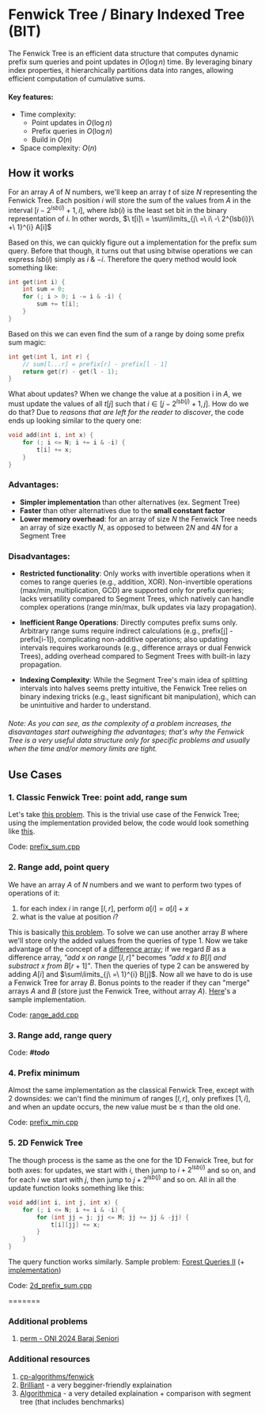 # Fenwick Tree / Binary Indexed Tree (BIT) 

The Fenwick Tree is an efficient data structure that computes dynamic prefix sum queries and point updates in $O(\log{n})$ time. By leveraging binary index properties, it hierarchically partitions data into ranges, allowing efficient computation of cumulative sums.

#### Key features:
* Time complexity:
    * Point updates in $O(\log{n})$
    * Prefix queries in $O(\log{n})$
    * Build in $O(n)$
* Space complexity: $O(n)$

## How it works
For an array $A$ of $N$ numbers, we'll keep an array $t$ of size $N$ representing the Fenwick Tree. Each position $i$ will store the sum of the values from $A$ in the interval $[i - 2^{lsb(i)} + 1, i]$, where $lsb(i)$ is the least set bit in the binary representation of $i$. In other words, $\ t[i]\ = \sum\limits_{j\ =\ i\ -\ 2^{lsb(i)}\ +\ 1}^{i} A[i]$


Based on this, we can quickly figure out a implementation for the prefix sum query. Before that though, it turns out that using bitwise operations we can express $lsb(i)$ simply as  $i$ & $-i$. Therefore the query method would look something like:

```cpp
int get(int i) {
    int sum = 0;
    for (; i > 0; i -= i & -i) {
        sum += t[i];
    }
}
```

Based on this we can even find the sum of a range by doing some prefix sum magic:

```cpp
int get(int l, int r) {
    // sum[l...r] = prefix[r] - prefix[l - 1]
    return get(r) - get(l - 1); 
}
```

What about updates? When we change the value at a position i in $A$, we must update the values of all $t[j]$ such that $i \in [j - 2^{lsb(j)} + 1, j]$. How do we do that? Due to _reasons that are left for the reader to discover_, the code ends up looking similar to the query one:

```cpp
void add(int i, int x) {
    for (; i <= N; i += i & -i) {
        t[i] += x;
    }
}
```

### Advantages:
* **Simpler implementation** than other alternatives (ex. Segment Tree)
* **Faster** than other alternatives due to the **small constant factor**
* **Lower memory overhead**: for an array of size $N$ the Fenwick Tree needs an array of size exactly $N$, as opposed to between $2N$ and $4N$ for a Segment Tree

### Disadvantages:
* **Restricted functionality**: Only works with invertible operations when it comes to range queries (e.g., addition, XOR). Non-invertible operations (max/min, multiplication, GCD) are supported only for prefix queries; lacks versatility compared to Segment Trees, which natively can handle complex operations (range min/max, bulk updates via lazy propagation).

* **Inefficient Range Operations**: Directly computes prefix sums only. Arbitrary range sums require indirect calculations (e.g., prefix[j] - prefix[i-1]), complicating non-additive operations; also updating intervals requires workarounds (e.g., difference arrays or dual Fenwick Trees), adding overhead compared to Segment Trees with built-in lazy propagation.

* **Indexing Complexity**: While the Segment Tree's main idea of splitting intervals into halves seems pretty intuitive, the Fenwick Tree relies on binary indexing tricks (e.g., least significant bit manipulation), which can be unintuitive and harder to understand.

###### Note: As you can see, as the complexity of a problem increases, the disavantages start outweighing the advantages; that's why the Fenwick Tree is a very useful data structure only for specific problems and usually when the time and/or memory limits are tight.

## Use Cases

### 1. Classic Fenwick Tree: point add, range sum

Let's take [this problem](https://judge.yosupo.jp/problem/point_add_range_sum). This is the trivial use case of the Fenwick Tree; using the implementation provided below, the code would look something like [this](https://judge.yosupo.jp/submission/269678).

Code: [prefix_sum.cpp](prefix_sum.cpp)



### 2. Range add, point query

We have an array $A$ of $N$ numbers and we want to perform two types of operations of it:
1. for each index $i$ in range $[l, r]$, perform $a[i] = a[i] + x$
2. what is the value at position $i$?

This is basically [this problem](https://cses.fi/problemset/task/1651). To solve we can use another array $B$ where we'll store only the added values from the queries of type 1. Now we take advantage of the concept of a [difference array](https://www.geeksforgeeks.org/difference-array-range-update-query-o1/); if we regard $B$ as a difference array, _"add_ $x$ _on range_ $[l, r]$_"_ becomes _"add_ $x$ _to_ $B[l]$ _and substract_ $x$ _from_ $B[r + 1]$_"_. Then the queries of type 2 can be answered by adding $A[i]$ and $\sum\limits_{j\ =\ 1}^{i} B[j]$. Now all we have to do is use a Fenwick Tree for array $B$. Bonus points to the reader if they can "merge" arrays $A$ and $B$ (store just the Fenwick Tree, without array $A$). [Here](https://cses.fi/paste/6217dc35a34e6911b9b96e/)'s a sample implementation.

Code: [range_add.cpp](range_add.cpp)



### 3. Range add, range query

Code: ***#todo***



### 4. Prefix minimum

Almost the same implementation as the classical Fenwick Tree, except with 2 downsides: we can't find the minimum of ranges $[l, r]$, only prefixes $[1, i]$, and when an update occurs, the new value must be $\leq$ than the old one. 

Code: [prefix_min.cpp](prefix_min.cpp)



### 5. 2D Fenwick Tree

The though process is the same as the one for the 1D Fenwick Tree, but for both axes: for updates, we start with $i$, then jump to $i + 2^{lsb(i)}$ and so on, and for each $i$ we start with $j$, then jump to $j + 2^{lsb(j)}$ and so on. All in all the update function looks something like this:

```cpp
void add(int i, int j, int x) {
    for (; i <= N; i += i & -i) {
        for (int jj = j; jj <= M; jj += jj & -jj) {
            t[i][jj] += x;
        }
    }
}
```

The query function works similarly. Sample problem: [Forest Queries II](https://cses.fi/problemset/task/1739) (+ [implementation](https://cses.fi/paste/a840cc9a0a533d45b9d33a/))

Code: [2d_prefix_sum.cpp](2d_prefix_sum.cpp)



=======
### Additional problems
1. [perm - ONI 2024 Baraj Seniori](https://kilonova.ro/problems/2669?list_id=1082)

### Additional resources
1. [cp-algorithms/fenwick](https://cp-algorithms.com/data_structures/fenwick.html)
2. [Brilliant](https://brilliant.org/wiki/fenwick-tree/) - a very begginer-friendly explaination
3. [Algorithmica](https://en.algorithmica.org/hpc/data-structures/segment-trees/#fenwick-trees) - a very detailed explaination + comparison with segment tree (that includes benchmarks)

